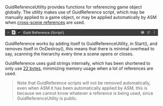 GuidReferenceUtility provides functions for referencing game object globally. The utility makes use of GuidReference script, which may be manually applied to a game object, or may be applied automatically by ASM when [cross-scene references](CrossSceneReferences.md) are used.

![](image/guid-reference.png)

GuidReference works by adding itself to GuidReferenceUtility, in Start(), and removes itself in OnDestroy(), this means that there is minimal overhead to say, scanning the hierarchy every time a scene opens or closes.

GuidReference uses guid strings internally, which has been shortened to only use [22 bytes](https://blog.codinghorror.com/equipping-our-ascii-armor/), minimizing memory usage when a lot of references are used.

> Note that GuidReference scripts will not be removed automatically, even when ASM it has been automatically applied by ASM, this is because we cannot know whatever a reference is being used, since GuidReferenceUtility is public.
